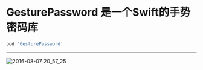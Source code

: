 # GesturePassword 是一个Swift的手势密码库
>
```ruby
pod 'GesturePassword'
```


***

![2016-08-07 20_57_25](https://cloud.githubusercontent.com/assets/14818224/17462559/a792fee4-5ce3-11e6-9d26-843571c871d3.gif)
